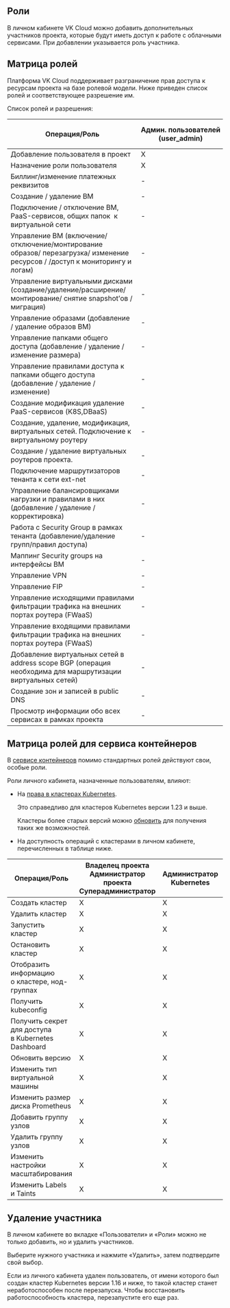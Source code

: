 ## Роли

В личном кабинете VK Cloud можно добавить дополнительных участников проекта, которые будут иметь доступ к работе с облачными сервисами. При добавлении указывается роль участника.

## Матрица ролей

Платформа VK Cloud поддерживает разграничение прав доступа к ресурсам проекта на базе ролевой модели. Ниже приведен список ролей и соответствующее разрешение им.

Список ролей и разрешения:

<!-- prettier-ignore -->
| Операция/Роль                                                                                                               | Админ.&nbsp;пользователей (user_admin) | Админ. биллинга | Админ. проекта | Владелец проекта | Админ. сети | Наблюдатель | Админ. внутренних сетей | Админ. сетевой безопасности | Админ. ВМ | Суперадминистратор |
|-----------------------------------------------------------------------------------------------------------------------------|----------------------------------------|-----------------|----------------|------------------|-------------|-------------|-------------------------|-----------------------------|-----------|--------------------|
| Добавление пользователя в проект&nbsp;                                                                                      | X                                     | -               | -              | X               | -           | -           | -                       | -                           | -         | Х                  |
| Назначение роли пользователя                                                                                                | X                                     | -               | -              | Х               | -           | -           | -                       | -                           | -         | Х                  |
| Биллинг/изменение платежных реквизитов                                                                                      | -                                      | Х               | Х              | Х                | -           | -           | -                       | -                           | -         | Х                  |
| Создание / удаление ВМ                                                                                                      | -                                      | -               | Х              | Х                | -           | -           | -                       | -                           | -         | Х                  |
| Подключение / отключение ВМ, PaaS-сервисов, общих папок &nbsp;к виртуальной сети                                            | -                                      | -               | Х              | Х                | -           | -           | -                       | -                           | -         | Х                  |
| Управление ВМ (включение/отключение/монтирование образов/ перезагрузка/ изменение ресурсов / /доступ к мониторингу и логам) | -                                      | -               | Х              | Х                | -           | -           | -                       | -                           | Х         | Х                  |
| Управление виртуальными дисками (создание/удаление/расширение/монтирование/ снятие snapshot&rsquo;ов / миграция)            | -                                      | -               | Х              | Х                | -           | -           | -                       | -                           | Х         | Х                  |
| Управление образами (добавление / удаление образов ВМ)                                                                      | -                                      | -               | Х              | Х                | -           | -           | -                       | -                           | -         | Х                  |
| Управление папками общего доступа (добавление / удаление / изменение размера)                                               | -                                      | -               | Х              | Х                | -           | -           | -                       | -                           | -         | Х                  |
| Управление правилами доступа к папками общего доступа (добавление / удаление / изменение)                                   | -                                      | -               | Х              | Х                | -           | -           | -                       | -                           | -         | Х                  |
| Создание модификация удаление PaaS-сервисов (K8S,DBaaS)                                                                     | -                                      | -               | Х              | Х                | -           | -           | -                       | -                           | -         | Х                  |
| Создание, удаление, модификация, виртуальных сетей. Подключение к виртуальному роутеру&nbsp;                                | -                                      | -               | Х              | Х                | Х           | -           | Х                       | -                           | -         | Х                  |
| Создание / удаление виртуальных роутеров проекта.                                                                           | -                                      | -               | Х              | Х                | Х           | -           | Х                       | -                           | -         | Х                  |
| Подключение маршрутизаторов тенанта к сети ext-net                                                                          | -                                      | -               | Х              | Х                | Х           | -           | Х                       | -                           | -         | Х                  |
| Управление балансировщиками нагрузки и правилами в них (добавление / удаление / корректировка)                              | -                                      | -               | Х              | Х                | Х           | -           | Х                       | -                           | -         | Х                  |
| Работа с Security Group в рамках тенанта (добавление/удаление групп/правил доступа)                                         | -                                      | -               | Х              | Х                | Х           | -           | -                       | Х                           | -         | Х                  |
| Маппинг Security groups на интерфейсы&nbsp;ВМ                                                                               | -                                      | -               | Х              | Х                | Х           | -           | -                       | Х                           | -         | Х                  |
| Управление VPN                                                                                                              | -                                      | -               | Х              | Х                | Х           | -           | -                       | -                           | -         | Х                  |
| Управление FIP                                                                                                              | -                                      | -               | Х              | Х                | Х           | -           | -                       | -                           | -         | Х                  |
| Управление&nbsp;исходящими&nbsp;правилами фильтрации трафика на внешних портах роутера (FWaaS)                              | -                                      | -               | -              | -                | -           | -           | -                       | -                           | -         | Х                |
| Управление&nbsp;входящими&nbsp;правилами фильтрации трафика на внешних портах роутера (FWaaS)                               | -                                      | -               | X            | X              | Х           | -           | -                       | -                           | -         | Х                |
| Добавление виртуальных сетей в address scope BGP (операция необходима для маршрутизации виртуальных сетей)                  | -                                      | -               | -              | -                | -           | -           | -                       | -                           | -         | Х                  |
| Создание зон и записей в public DNS                                                                                         | -                                      | -               | X              | X                | X           | -           | -                       | -                           | -         | Х                  |
| Просмотр информации обо всех сервисах в рамках проекта                                                                      | -                                      | -               | -              | Х                |             | Х           | -                       | -                           | -         | Х                  |

## Матрица ролей для сервиса контейнеров

В [сервисе контейнеров](../../../base/k8s) помимо стандартных ролей действуют свои, особые роли.

Роли личного кабинета, назначенные пользователям, влияют:

- На [права в кластерах Kubernetes](../../../base/k8s/k8s-concepts/k8s-sso).

  <info>

  Это справедливо для кластеров Kubernetes версии 1.23 и выше.

  Кластеры более старых версий можно [обновить](../../../base/k8s/k8s-clusters/update-k8s) для получения таких же возможностей.

  </info>

- На доступность операций с кластерами в личном кабинете, перечисленных в таблице ниже.

<!-- prettier-ignore -->
| Операция/Роль | Владелец проекта<br>Администратор проекта<br>Суперадминистратор | Администратор<br>Kubernetes | Оператор<br>Kubernetes | Аудитор<br>Kubernetes |
| --------------| --------------------------------------------------------------- | --------------------------- | ---------------------- | --------------------- |
| Создать кластер                                           | X  | X  | -  | -                |
| Удалить кластер                                           | X  | X  | -  | -                |
| Запустить кластер                                         | X  | X  | X  | -                |
| Остановить кластер                                        | X  | X  | X  | -                |
| Отобразить информацию<br>о кластере, нод-группах          | X  | X  | X  | X                |
| Получить kubeconfig                                       | X  | X  | X  | X                |
| Получить секрет для доступа<br>в Kubernetes Dashboard     | X  | X  | X  | X                |
| Обновить версию                                           | X  | X  | X  | -                |
| Изменить тип виртуальной машины                           | X  | X  | X  | -                |
| Изменить размер диска Prometheus                          | X  | X  | X  | -                |
| Добавить группу узлов                                     | X  | X  | X  | -                |
| Удалить группу узлов                                      | X  | X  | X  | -                |
| Изменить настройки масштабирования                        | X  | X  | X  | Только<br>чтение |
| Изменить Labels и Taints                                  | X  | X  | X  | Только<br>чтение |

## Удаление участника

В личном кабинете во вкладке «Пользователи» и «Роли» можно не только добавить, но и удалить участников.

Выберите нужного участника и нажмите «Удалить», затем подтвердите свой выбор.

<warn>

Если из личного кабинета удален пользователь, от имени которого был создан кластер Kubernetes версии 1.16 и ниже, то такой кластер станет неработоспособен после перезапуска. Чтобы восстановить работоспособность кластера, перезапустите его еще раз.

</warn>
